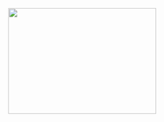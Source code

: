 <img alt="" src=".../../../../../assets/codeChallenges/Challange02.png" style="width: 300px;height: 215px;">

